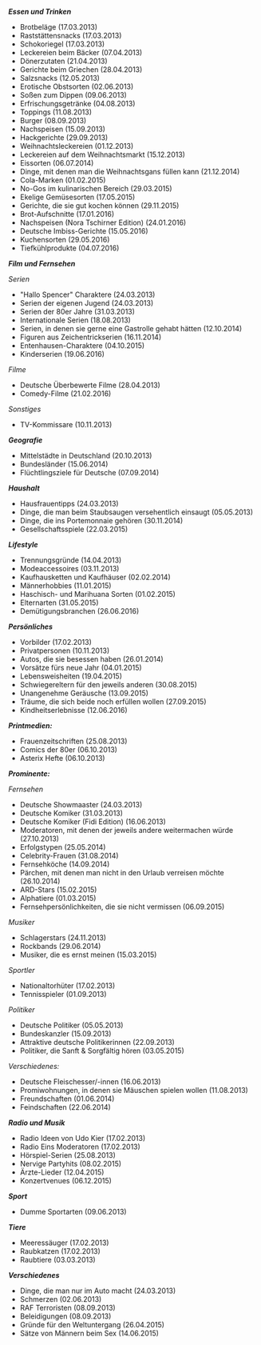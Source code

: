 ***Essen und Trinken***
- Brotbeläge (17.03.2013)
- Raststättensnacks (17.03.2013)
- Schokoriegel (17.03.2013)
- Leckereien beim Bäcker (07.04.2013)
- Dönerzutaten (21.04.2013)
- Gerichte beim Griechen (28.04.2013)
- Salzsnacks (12.05.2013)
- Erotische Obstsorten (02.06.2013)
- Soßen zum Dippen (09.06.2013)
- Erfrischungsgetränke (04.08.2013)
- Toppings (11.08.2013)
- Burger (08.09.2013)
- Nachspeisen (15.09.2013)
- Hackgerichte (29.09.2013)
- Weihnachtsleckereien (01.12.2013)
- Leckereien auf dem Weihnachtsmarkt (15.12.2013)
- Eissorten (06.07.2014)
- Dinge, mit denen man die Weihnachtsgans füllen kann (21.12.2014)
- Cola-Marken (01.02.2015)
- No-Gos im kulinarischen Bereich (29.03.2015)
- Ekelige Gemüsesorten (17.05.2015)
- Gerichte, die sie gut kochen können (29.11.2015)
- Brot-Aufschnitte (17.01.2016)
- Nachspeisen (Nora Tschirner Edition) (24.01.2016)
- Deutsche Imbiss-Gerichte (15.05.2016)
- Kuchensorten (29.05.2016)
- Tiefkühlprodukte (04.07.2016)

***Film und Fernsehen***

*Serien*
- "Hallo Spencer" Charaktere (24.03.2013)
- Serien der eigenen Jugend (24.03.2013)
- Serien der 80er Jahre (31.03.2013)
- Internationale Serien (18.08.2013)
- Serien, in denen sie gerne eine Gastrolle gehabt hätten (12.10.2014)
- Figuren aus Zeichentrickserien (16.11.2014)
- Entenhausen-Charaktere (04.10.2015)
- Kinderserien (19.06.2016)

*Filme*
- Deutsche Überbewerte Filme (28.04.2013)
- Comedy-Filme (21.02.2016)

*Sonstiges*
- TV-Kommissare (10.11.2013)

***Geografie***
- Mittelstädte in Deutschland (20.10.2013)
- Bundesländer (15.06.2014)
- Flüchtlingsziele für Deutsche (07.09.2014)

***Haushalt***
- Hausfrauentipps (24.03.2013)
- Dinge, die man beim Staubsaugen versehentlich einsaugt (05.05.2013)
- Dinge, die ins Portemonnaie gehören (30.11.2014)
- Gesellschaftsspiele (22.03.2015)

***Lifestyle***
- Trennungsgründe (14.04.2013)
- Modeaccessoires (03.11.2013)
- Kaufhausketten und Kaufhäuser (02.02.2014)
- Männerhobbies (11.01.2015)
- Haschisch- und Marihuana Sorten (01.02.2015)
- Elternarten (31.05.2015)
- Demütigungsbranchen (26.06.2016)

***Persönliches***
- Vorbilder (17.02.2013)
- Privatpersonen (10.11.2013)
- Autos, die sie besessen haben (26.01.2014)
- Vorsätze fürs neue Jahr (04.01.2015)
- Lebensweisheiten (19.04.2015)
- Schwiegereltern für den jeweils anderen (30.08.2015)
- Unangenehme Geräusche (13.09.2015)
- Träume, die sich beide noch erfüllen wollen (27.09.2015)
- Kindheitserlebnisse (12.06.2016)

***Printmedien:***
- Frauenzeitschriften (25.08.2013)
- Comics der 80er (06.10.2013)
- Asterix Hefte (06.10.2013)
  
***Prominente:***  

*Fernsehen*  
- Deutsche Showmaaster (24.03.2013)
- Deutsche Komiker (31.03.2013)
- Deutsche Komiker (Fidi Edition) (16.06.2013)
- Moderatoren, mit denen der jeweils andere weitermachen würde (27.10.2013)
- Erfolgstypen (25.05.2014)
- Celebrity-Frauen (31.08.2014)
- Fernsehköche (14.09.2014)
- Pärchen, mit denen man nicht in den Urlaub verreisen möchte (26.10.2014)
- ARD-Stars (15.02.2015)
- Alphatiere (01.03.2015)
- Fernsehpersönlichkeiten, die sie nicht vermissen (06.09.2015)

*Musiker*
- Schlagerstars (24.11.2013)
- Rockbands (29.06.2014)
- Musiker, die es ernst meinen (15.03.2015)

*Sportler*  
- Nationaltorhüter (17.02.2013)
- Tennisspieler (01.09.2013)

*Politiker*  
- Deutsche Politiker (05.05.2013)
- Bundeskanzler (15.09.2013)
- Attraktive deutsche Politikerinnen (22.09.2013)
- Politiker, die Sanft & Sorgfältig hören (03.05.2015)

*Verschiedenes:*
- Deutsche Fleischesser/-innen (16.06.2013)
- Promiwohnungen, in denen sie Mäuschen spielen wollen (11.08.2013)
- Freundschaften (01.06.2014)
- Feindschaften (22.06.2014)

***Radio und Musik***
- Radio Ideen von Udo Kier (17.02.2013)
- Radio Eins Moderatoren (17.02.2013)
- Hörspiel-Serien (25.08.2013)
- Nervige Partyhits (08.02.2015)
- Ärzte-Lieder (12.04.2015)
- Konzertvenues (06.12.2015)
  
***Sport***
- Dumme Sportarten (09.06.2013)
  
***Tiere***
- Meeressäuger (17.02.2013)
- Raubkatzen (17.02.2013)
- Raubtiere (03.03.2013)

***Verschiedenes***
- Dinge, die man nur im Auto macht (24.03.2013)
- Schmerzen (02.06.2013)
- RAF Terroristen (08.09.2013)
- Beleidigungen (08.09.2013)
- Gründe für den Weltuntergang (26.04.2015)
- Sätze von Männern beim Sex (14.06.2015)
